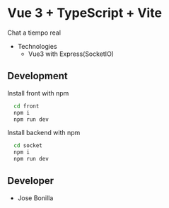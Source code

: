 # Vue 3 + TypeScript + Vite

Chat a tiempo real

- Technologies
  - Vue3 with Express(SocketIO)

## Development

Install front with npm

```bash
  cd front
  npm i
  npm run dev
```

Install backend with npm

```bash
  cd socket
  npm i
  npm run dev
```

## Developer
- Jose Bonilla
